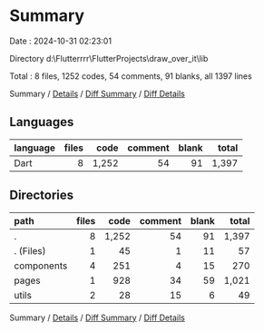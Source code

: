 # Summary

Date : 2024-10-31 02:23:01

Directory d:\\Flutterrrr\\FlutterProjects\\draw_over_it\\lib

Total : 8 files,  1252 codes, 54 comments, 91 blanks, all 1397 lines

Summary / [Details](details.md) / [Diff Summary](diff.md) / [Diff Details](diff-details.md)

## Languages
| language | files | code | comment | blank | total |
| :--- | ---: | ---: | ---: | ---: | ---: |
| Dart | 8 | 1,252 | 54 | 91 | 1,397 |

## Directories
| path | files | code | comment | blank | total |
| :--- | ---: | ---: | ---: | ---: | ---: |
| . | 8 | 1,252 | 54 | 91 | 1,397 |
| . (Files) | 1 | 45 | 1 | 11 | 57 |
| components | 4 | 251 | 4 | 15 | 270 |
| pages | 1 | 928 | 34 | 59 | 1,021 |
| utils | 2 | 28 | 15 | 6 | 49 |

Summary / [Details](details.md) / [Diff Summary](diff.md) / [Diff Details](diff-details.md)